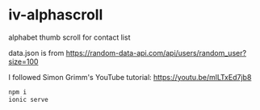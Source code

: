 # iv-alphascroll

alphabet thumb scroll for contact list

data.json is from https://random-data-api.com/api/users/random_user?size=100

I followed Simon Grimm's YouTube tutorial: https://youtu.be/mlLTxEd7jb8

```ts
npm i
ionic serve
```
